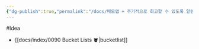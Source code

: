 ```yaml
---
{"dg-publish":true,"permalink":"/docs/메모앱 + 주기적으로 회고할 수 있도록 알림/","title":"메모앱 + 주기적으로 회고할 수 있도록 알림","tags":["Idea"]}
---
```


#Idea 

- [[docs/index/0090 Bucket Lists 🪣\|bucketlist]]
